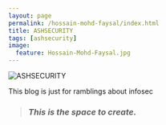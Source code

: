 ```yaml
---
layout: page
permalink: /hossain-mohd-faysal/index.html
title: ASHSECURITY
tags: [ashsecurity]
image:
  feature: Hossain-Mohd-Faysal.jpg
---
```


  <img src="{{ site.url }}/images/ASHSecurity.jpg" alt="ASHSECURITY">


This blog is just for ramblings about infosec

> ### *This is the space to create.* ###
